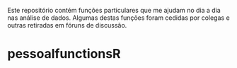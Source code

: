 Este repositório contém funções particulares que me ajudam no dia a dia nas análise de dados. Algumas destas funções foram cedidas por colegas e outras retiradas em fóruns de discussão.
# pessoalfunctionsR
